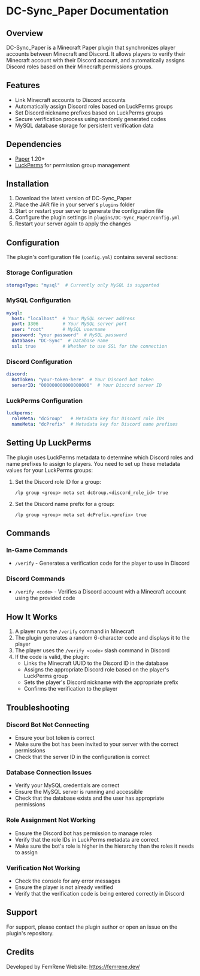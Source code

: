 # DC-Sync_Paper Documentation

## Overview
DC-Sync_Paper is a Minecraft Paper plugin that synchronizes player accounts between Minecraft and Discord. It allows players to verify their Minecraft account with their Discord account, and automatically assigns Discord roles based on their Minecraft permissions groups.

## Features
- Link Minecraft accounts to Discord accounts
- Automatically assign Discord roles based on LuckPerms groups
- Set Discord nickname prefixes based on LuckPerms groups
- Secure verification process using randomly generated codes
- MySQL database storage for persistent verification data

## Dependencies
- [Paper](https://papermc.io/) 1.20+
- [LuckPerms](https://luckperms.net/) for permission group management

## Installation
1. Download the latest version of DC-Sync_Paper
2. Place the JAR file in your server's `plugins` folder
3. Start or restart your server to generate the configuration file
4. Configure the plugin settings in `plugins/DC-Sync_Paper/config.yml`
5. Restart your server again to apply the changes

## Configuration
The plugin's configuration file (`config.yml`) contains several sections:

### Storage Configuration
```yaml
storageType: "mysql"  # Currently only MySQL is supported
```

### MySQL Configuration
```yaml
mysql:
  host: "localhost"  # Your MySQL server address
  port: 3306         # Your MySQL server port
  user: "root"       # MySQL username
  password: "your password"  # MySQL password
  database: "DC-Sync"  # Database name
  ssl: true          # Whether to use SSL for the connection
```

### Discord Configuration
```yaml
discord:
  BotToken: "your-token-here"  # Your Discord bot token
  serverID: "000000000000000000"  # Your Discord server ID
```

### LuckPerms Configuration
```yaml
luckperms:
  roleMeta: "dcGroup"   # Metadata key for Discord role IDs
  nameMeta: "dcPrefix"  # Metadata key for Discord name prefixes
```

## Setting Up LuckPerms
The plugin uses LuckPerms metadata to determine which Discord roles and name prefixes to assign to players. You need to set up these metadata values for your LuckPerms groups:

1. Set the Discord role ID for a group:
   ```
   /lp group <group> meta set dcGroup.<discord_role_id> true
   ```

2. Set the Discord name prefix for a group:
   ```
   /lp group <group> meta set dcPrefix.<prefix> true
   ```

## Commands
### In-Game Commands
- `/verify` - Generates a verification code for the player to use in Discord

### Discord Commands
- `/verify <code>` - Verifies a Discord account with a Minecraft account using the provided code

## How It Works
1. A player runs the `/verify` command in Minecraft
2. The plugin generates a random 6-character code and displays it to the player
3. The player uses the `/verify <code>` slash command in Discord
4. If the code is valid, the plugin:
   - Links the Minecraft UUID to the Discord ID in the database
   - Assigns the appropriate Discord role based on the player's LuckPerms group
   - Sets the player's Discord nickname with the appropriate prefix
   - Confirms the verification to the player

## Troubleshooting
### Discord Bot Not Connecting
- Ensure your bot token is correct
- Make sure the bot has been invited to your server with the correct permissions
- Check that the server ID in the configuration is correct

### Database Connection Issues
- Verify your MySQL credentials are correct
- Ensure the MySQL server is running and accessible
- Check that the database exists and the user has appropriate permissions

### Role Assignment Not Working
- Ensure the Discord bot has permission to manage roles
- Verify that the role IDs in LuckPerms metadata are correct
- Make sure the bot's role is higher in the hierarchy than the roles it needs to assign

### Verification Not Working
- Check the console for any error messages
- Ensure the player is not already verified
- Verify that the verification code is being entered correctly in Discord

## Support
For support, please contact the plugin author or open an issue on the plugin's repository.

## Credits
Developed by FemRene
Website: https://femrene.dev/